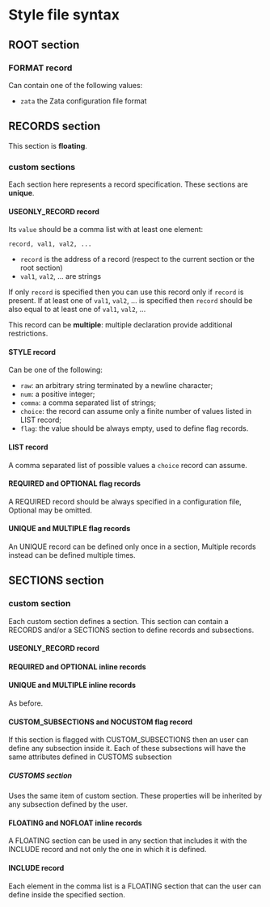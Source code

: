 # Style file syntax
## ROOT section

### FORMAT record
Can contain one of the following values:
- `zata` the Zata configuration file format

## RECORDS section
This section is __floating__.
### custom sections
Each section here represents a record specification. These sections are __unique__.

#### USEONLY_RECORD record
Its `value` should be a comma list with at least one element:

    record, val1, val2, ...

- `record` is the address of a record (respect to the current section or the root section)
- `val1`, `val2`, ... are strings

If only `record` is specified then you can use this record only if `record` is present. If at least one of `val1`, `val2`, ... is specified then `record`
should be also equal to at least one of `val1`, `val2`, ...

This record can be __multiple__: multiple declaration provide additional restrictions.

#### STYLE record
Can be one of the following:

- `raw`: an arbitrary string terminated by a newline character;
- `num`: a positive integer;
- `comma`: a comma separated list of strings;
- `choice`: the record can assume only a finite number of values listed in LIST record;
- `flag`: the value should be always empty, used to define flag records.

#### LIST record
A comma separated list of possible values a `choice` record can assume.

#### REQUIRED and OPTIONAL flag records
A REQUIRED record should be always specified in a configuration file, Optional may be omitted.

#### UNIQUE and MULTIPLE flag records
An UNIQUE record can be defined only once in a section, Multiple records instead can be defined multiple times.

## SECTIONS section
### custom section
Each custom section defines a section. This section can contain a RECORDS and/or a SECTIONS section 
to define records and subsections.

#### USEONLY_RECORD record
#### REQUIRED and OPTIONAL inline records
#### UNIQUE and MULTIPLE inline records
As before.

#### CUSTOM_SUBSECTIONS and NOCUSTOM flag record
If this section is flagged with CUSTOM_SUBSECTIONS then an user can define any subsection inside it.
Each of these subsections will have the same attributes defined in CUSTOMS subsection
##### CUSTOMS section
Uses the same item of custom section. These properties will be inherited by any subsection defined by the user.

#### FLOATING and NOFLOAT inline records
A FLOATING section can be used in any section that includes it with the INCLUDE record and not only the one in which 
it is defined.

#### INCLUDE record
Each element in the comma list is a FLOATING section that can the user can define inside the specified section.
